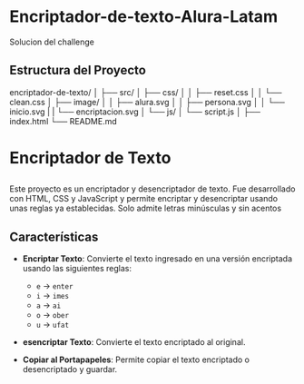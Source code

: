 # Encriptador-de-texto-Alura-Latam
Solucion del challenge

## Estructura del Proyecto

encriptador-de-texto/
│
├── src/
│   ├── css/
│   │   ├── reset.css
│   │   └── clean.css
│   ├── image/
│   │   ├── alura.svg
│   │   ├── persona.svg
│   │   └── inicio.svg
|   |   └── encriptacion.svg
│   └── js/
│       └── script.js
│
├── index.html
└── README.md
# Encriptador de Texto

##
Este proyecto es un encriptador y desencriptador de texto. 
Fue desarrollado con HTML, CSS y JavaScript y permite encriptar y desencriptar usando unas reglas ya establecidas.
Solo admite letras minúsculas y sin acentos

## Características

- **Encriptar Texto**: Convierte el texto ingresado en una versión encriptada usando las siguientes reglas:
  - `e` -> `enter`
  - `i` -> `imes`
  - `a` -> `ai`
  - `o` -> `ober`
  - `u` -> `ufat`

- **esencriptar Texto**: Convierte el texto encriptado al original.

- **Copiar al Portapapeles**: Permite copiar el texto encriptado o desencriptado y guardar.

